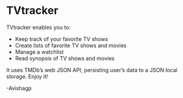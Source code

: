 # TVtracker
TVtracker enables you to:
* Keep track of your favorite TV shows
* Create lists of favorite TV shows and movies
* Manage a watchlist
* Read synopsis of TV shows and movies

It uses TMDb’s web JSON API, persisting user’s data to a JSON local storage.
Enjoy it!

-Avishagp

